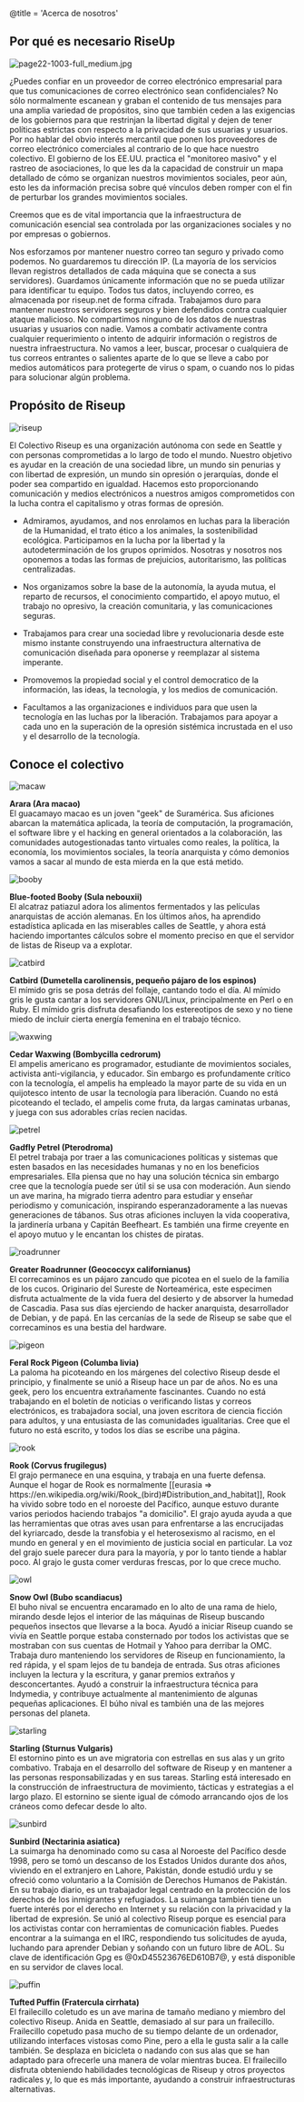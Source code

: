 @title = 'Acerca de nosotros'

## Por qué es necesario RiseUp

<p class="pull-right"><img class="image-right" src="img/page22-1003-full_medium.jpg" alt="page22-1003-full_medium.jpg"></p>

¿Puedes confiar en un proveedor de correo electrónico empresarial para que tus comunicaciones de correo electrónico sean confidenciales? No sólo normalmente escanean y graban el contenido de tus mensajes para una amplia variedad de propósitos, sino que también ceden a las exigencias de los gobiernos para que restrinjan la libertad digital y dejen de tener políticas estrictas con respecto a la privacidad de sus usuarias y usuarios. Por no hablar del obvio interés mercantil que ponen los proveedores de correo electrónico comerciales al contrario de lo que hace nuestro colectivo. El gobierno de los EE.UU. practica el  "monitoreo masivo" y el rastreo de asociaciones, lo que les da la capacidad de construir un mapa detallado de cómo se organizan nuestros movimientos sociales, peor aún, esto les da información precisa sobre qué vínculos deben romper con el fin de perturbar los grandes movimientos sociales.

Creemos que es de vital importancia que la infraestructura de comunicación esencial sea controlada por las organizaciones sociales y no por empresas o gobiernos.

Nos esforzamos por mantener nuestro correo tan seguro y privado como podemos. No guardaremos tu dirección IP. (La mayoría de los servicios llevan registros detallados de cada máquina que se conecta a sus servidores). Guardamos únicamente información que no se pueda utilizar para identificar tu equipo. Todos tus datos, incluyendo correo, es almacenada por riseup.net de forma cifrada. Trabajamos duro para mantener nuestros servidores seguros y bien defendidos contra cualquier ataque malicioso. No compartimos ninguno de los datos de nuestras usuarias y usuarios con nadie. Vamos a combatir activamente contra cualquier requerimiento o intento de adquirir información o registros de nuestra infraestructura. No vamos a leer, buscar, procesar o cualquiera de tus correos entrantes o salientes aparte de lo que se lleve a cabo por medios automáticos para protegerte de virus o spam, o cuando nos lo pidas para solucionar algún problema.

##  Propósito de Riseup

<p class="pull-right"><img class="image-right" src="img/riseup-yellow.gif" alt="riseup"></p>

El Colectivo Riseup es una organización autónoma con sede en Seattle y con personas comprometidas a lo largo de todo el mundo. Nuestro objetivo es ayudar en la creación de una sociedad libre, un mundo sin penurias y con libertad de expresión, un mundo sin opresión o jerarquías, donde el poder sea compartido en igualdad. Hacemos esto proporcionando comunicación y medios electrónicos a nuestros amigos comprometidos con la lucha contra el capitalismo y otras formas de opresión.

* Admiramos, ayudamos, and nos enrolamos en luchas para la liberación de la Humanidad, el trato ético a los animales, la sostenibilidad ecológica. Participamos en la lucha por la libertad y la autodeterminación de los grupos oprimidos. Nosotras y nosotros nos oponemos a todas las formas de prejuicios, autoritarismo, las políticas centralizadas.

* Nos organizamos sobre la base de la autonomía, la ayuda mutua, el reparto de recursos, el conocimiento compartido, el apoyo mutuo, el trabajo no opresivo, la creación comunitaria, y las comunicaciones seguras.

* Trabajamos para crear una sociedad libre y revolucionaria desde este mismo instante construyendo una infraestructura alternativa de comunicación diseñada para oponerse y reemplazar al sistema imperante.

* Promovemos la propiedad social y el control democratico de la información, las ideas, la tecnología, y los medios de comunicación.

* Facultamos a las organizaciones e individuos para que usen la tecnología en las luchas por la liberación. Trabajamos para apoyar a cada uno en la superación de la opresión sistémica incrustada  en el uso y el desarrollo de la tecnología.

##  Conoce el colectivo

<div class="row">

<p class="col-md-1"><img src="/about-us/img/macaw.jpg" alt="macaw"></p>

<p class="col-md-11"><strong>Arara (Ara macao)</strong><br>
El guacamayo macao es un joven "geek" de Suramérica. Sus aficiones abarcan la matemática aplicada, la teoría de computación, la programación, el software libre y el hacking en general orientados a la colaboración, las comunidades autogestionadas tanto virtuales como reales, la política, la economía, los movimientos sociales, la teoría anarquista y cómo demonios vamos a sacar al mundo de esta mierda en la que está metido.

</div>
<div class="row">

<p class="col-md-1"><img src="/about-us/img/booby.jpg" alt="booby"></p>

<p class="col-md-11"><strong>Blue-footed Booby (Sula nebouxii)</strong><br>
El alcatraz patiazul adora los alimentos fermentados y las películas anarquistas de acción alemanas.  En los últimos años, ha aprendido estadística aplicada en las miserables calles de Seattle, y ahora está haciendo importantes cálculos sobre el momento preciso en que el servidor de listas de Riseup va a explotar.

</div>
<div class="row">

<p class="col-md-1"><img src="/about-us/img/catbird.png" alt="catbird"></p>

<p class="col-md-11"><strong>Catbird (Dumetella carolinensis, pequeño pájaro de los espinos)</strong><br>
El mímido gris se posa detrás del follaje, cantando todo el día. Al mímido gris le gusta cantar a los servidores GNU/Linux, principalmente en Perl o en Ruby. El mímido gris disfruta desafiando los estereotipos de sexo y no tiene miedo de incluir cierta energía femenina en el trabajo técnico.

</div>
<div class="row">

<p class="col-md-1"><img src="/about-us/img/waxwing.jpg" alt="waxwing"></p>

<p class="col-md-11"><strong>Cedar Waxwing (Bombycilla cedrorum)</strong><br>
El ampelis americano es programador, estudiante de movimientos sociales, activista anti-vigilancia, y educador. Sin embargo es profundamente crítico con la tecnología, el ampelis ha empleado la mayor parte de su vida en un quijotesco intento de usar la tecnología para liberación. Cuando no está picoteando el teclado, el ampelis come fruta, da largas caminatas urbanas, y juega con sus adorables crías recien nacidas.

</div>
<div class="row">

<p class="col-md-1"><img src="/about-us/img/petrel.jpg" alt="petrel"></p>

<p class="col-md-11"><strong>Gadfly Petrel (Pterodroma)</strong><br>
El petrel trabaja por traer a las comunicaciones políticas y sistemas que esten basados en las necesidades humanas y no en los beneficios empresariales. Ella piensa que no hay una solución técnica sin embargo cree que la tecnología puede ser útil si se usa con moderación. Aun siendo un ave marina, ha migrado tierra adentro para estudiar y enseñar periodismo y comunicación, inspirando esperanzadoramente a las nuevas generaciones de tábanos. Sus otras aficiones incluyen la vida cooperativa, la jardinería urbana y Capitán Beefheart. Es también una firme creyente en el apoyo mutuo y le encantan los chistes de piratas.

</div>
<div class="row">

<p class="col-md-1"><img src="/about-us/img/roadrunner.jpg" alt="roadrunner"></p>

<p class="col-md-11"><strong>Greater Roadrunner (Geococcyx californianus)</strong><br>
El correcaminos es un pájaro zancudo que picotea en el suelo de la familia de los cucos. Originario del Sureste de Norteamérica, este especimen disfruta actualmente de la vida fuera del desierto y de absorver la humedad de Cascadia. Pasa sus días ejerciendo de hacker anarquista, desarrollador de Debian, y de papá. En las cercanías de la sede de Riseup se sabe que el correcaminos es una bestia del hardware.

</div>
<div class="row">

<p class="col-md-1"><img src="/about-us/img/pigeon.png" alt="pigeon"></p>

<p class="col-md-11"><strong>Feral Rock Pigeon (Columba livia)</strong><br>
La paloma ha picoteando en los márgenes del colectivo Riseup desde el principio, y finalmente se unió a Riseup hace un par de años. No es una geek, pero los encuentra extrañamente fascinantes. Cuando no está trabajando en el boletín de noticias o verificando listas y correos electrónicos, es trabajadora social, una joven escritora de ciencia ficción para adultos, y una entusiasta de las comunidades igualitarias. Cree que el futuro no está escrito, y todos los días se escribe una página.

</div>
<div class="row">

<p class="col-md-1"><img src="/about-us/img/rook.png" alt="rook"></p>

<p class="col-md-11"><strong>Rook (Corvus frugilegus)</strong><br>
El grajo permanece en una esquina, y trabaja en una fuerte defensa. Aunque el hogar de Rook es normalmente [[eurasia => https://en.wikipedia.org/wiki/Rook_(bird)#Distribution_and_habitat]], Rook ha vivido sobre todo en el noroeste del Pacífico, aunque estuvo durante varios periodos haciendo trabajos "a domicilio". El grajo ayuda ayuda a que las herramientas que otras aves usan para enfrentarse a las encrucijadas del kyriarcado, desde la transfobia y el heterosexismo al racismo, en el mundo en general y en el movimiento de justicia social en particular. La voz del grajo suele parecer dura para la mayoría, y por lo tanto tiende a hablar poco. Al grajo le gusta comer verduras frescas, por lo que crece mucho.

</div>
<div class="row">

<p class="col-md-1"><img src="/about-us/img/owl.jpg" alt="owl"></p>

<p class="col-md-11"><strong>Snow Owl (Bubo scandiacus)</strong><br>
El buho nival se encuentra encaramado en lo alto de una rama de hielo, mirando desde lejos el interior de las máquinas de Riseup buscando pequeños insectos que llevarse a la boca. Ayudó a iniciar Riseup cuando se vivía en Seattle porque estaba consternado por todos los activistas que se mostraban con sus cuentas de Hotmail y Yahoo para derribar la OMC. Trabaja duro manteniendo los servidores de Riseup en funcionamiento, la red rápida, y el spam lejos de tu bandeja de entrada. Sus otras aficiones incluyen la lectura y la escritura, y ganar premios extraños y desconcertantes. Ayudó a construir la infraestructura técnica para Indymedia, y contribuye actualmente al mantenimiento  de algunas pequeñas aplicaciones. El búho nival es también una de las mejores personas del planeta.

</div>
<div class="row">

<p class="col-md-1"><img src="/about-us/img/starling.png" alt="starling"></p>

<p class="col-md-11"><strong>Starling (Sturnus Vulgaris)</strong><br>
El estornino pinto es un ave migratoria con estrellas en sus alas y un grito combativo. Trabaja en el desarrollo del software de Riseup y en mantener a las personas responsabilizadas y en sus tareas. Starling está interesado en la construcción de infraestructura de movimiento, tácticas y estrategias a el largo plazo. El estornino se siente igual de cómodo arrancando ojos de los cráneos como defecar desde lo alto.

</div>
<div class="row">

<p class="col-md-1"><img src="/about-us/img/sunbird.jpg" alt="sunbird"></p>

<p class="col-md-11"><strong>Sunbird (Nectarinia asiatica)</strong><br>
La suimarga ha denominado como su casa al Noroeste del Pacífico desde 1998, pero se tomó un descanso de los Estados Unidos durante dos años, viviendo en el extranjero en Lahore, Pakistán, donde estudió urdu y se ofreció como voluntario a la Comisión de Derechos Humanos de Pakistán. En su trabajo diario, es un trabajador legal centrado en la protección de los derechos de los inmigrantes y refugiados. La suimanga también tiene un fuerte interés por el derecho en Internet y su relación con la privacidad y la libertad de expresión. Se unió al colectivo Riseup porque es esencial para los activistas contar con herramientas de comunicación fiables. Puedes encontrar a la suimanga en el IRC, respondiendo tus solicitudes de ayuda, luchando para aprender Debian y soñando con un futuro libre de AOL. Su clave de identificación Gpg es @0xD45523676ED610B7@, y está disponible en su servidor de claves local.

</div>
<div class="row">

<p class="col-md-1"><img src="/about-us/img/puffin.jpg" alt="puffin"></p>

<p class="col-md-11"><strong>Tufted Puffin (Fratercula cirrhata)</strong><br>
El frailecillo coletudo es un ave marina de tamaño mediano y miembro del colectivo Riseup. Anida en Seattle, demasiado al sur para un frailecillo. Frailecillo copetudo pasa mucho de su tiempo delante de un ordenador, utilizando interfaces vistosas como Pine, pero a ella le gusta salir a la calle también. Se desplaza en bicicleta o nadando con sus alas que se han adaptado para ofrecerle una manera de volar mientras bucea. El frailecillo disfruta obteniendo habilidades tecnológicas de Riseup y otros proyectos radicales y, lo que es más importante, ayudando a construir infraestructuras alternativas.

</div>